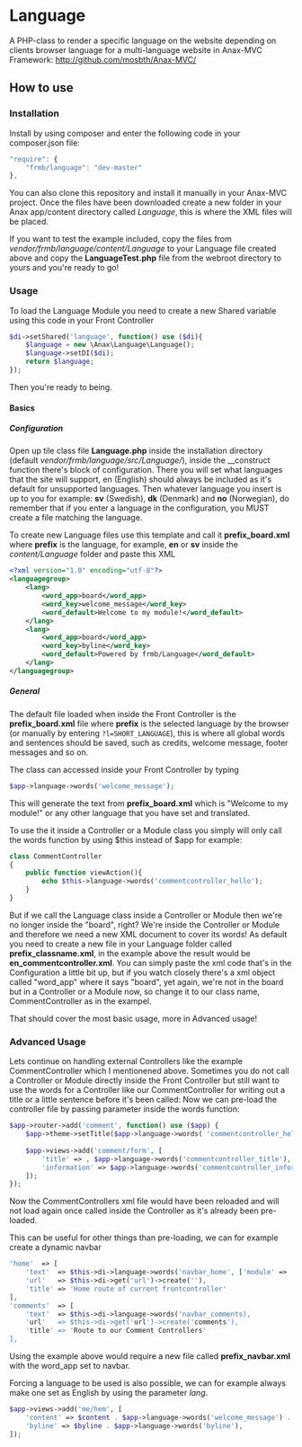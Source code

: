 # Language
A PHP-class to render a specific language on the website depending on clients browser language for a multi-language website in Anax-MVC Framework: http://github.com/mosbth/Anax-MVC/

## How to use

### Installation
Install by using composer and enter the following code in your composer.json file:
```javascript
"require": {
	"frmb/language": "dev-master"
},
```
You can also clone this repository and install it manually in your Anax-MVC project. 
Once the files have been downloaded create a new folder in your Anax app/content directory called *Language*, this is where the XML files will be placed.

If you want to test the example included, copy the files from *vendor/frmb/language/content/Language* to your Language file created above and copy the **LanguageTest.php** file from the webroot directory to yours and you're ready to go!

### Usage

To load the Language Module you need to create a new Shared variable using this code in your Front Controller
```php
$di->setShared('language', function() use ($di){
    $language = new \Anax\Language\Language();
	$language->setDI($di);
    return $language;
});
```
Then you're ready to being.

#### Basics
##### Configuration
Open up tile class file **Language.php** inside the installation directory (default *vendor/frmb/language/src/Language/*), inside the __construct function there's block of configuration. There you will set what languages that the site will support, en (English) should always be included as it's default for unsupported languages. Then whatever language you insert is up to you for example: **sv** (Swedish), **dk** (Denmark) and **no** (Norwegian), do remember that if you enter a language in the configuration, you MUST create a file matching the language.

To create new Language files use this template and call it **prefix_board.xml** where **prefix** is the language, for example, **en** or **sv** inside the *content/Language* folder and paste this XML

```xml
<?xml version="1.0" encoding="utf-8"?>
<languagegroup>
	<lang>
		<word_app>board</word_app>
		<word_key>welcome_message</word_key>
		<word_default>Welcome to my module!</word_default>
	</lang>
	<lang>
		<word_app>board</word_app>
		<word_key>byline</word_key>
		<word_default>Powered by frmb/Language</word_default>
	</lang>
</languagegroup>
```
##### General

The default file loaded when inside the Front Controller is the **prefix_board.xml** file where **prefix** is the selected language by the browser (or manually by entering `?l=SHORT_LANGUAGE`), this is where all global words and sentences should be saved, such as credits, welcome message, footer messages and so on.

The class can accessed inside your Front Controller by typing
```php
$app->language->words('welcome_message'); 
```
This will generate the text from **prefix_board.xml** which is "Welcome to my module!" or any other language that you have set and translated.

To use the it inside a Controller or a Module class you simply will only call the words function by using $this instead of $app for example:
```php
class CommentController
{
	public function viewAction(){
		echo $this->language->words('commentcontroller_hello'); 
	}
}
```
But if we call the Language class inside a Controller or Module then we're no longer inside the "board", right? 
We're inside the Controller or Module and therefore we need a new XML document to cover its words!
As default you need to create a new file in your Language folder called **prefix_classname.xml**, in the example above the result would be **en_commentcontroller.xml**. You can simply paste the xml code that's in the Configuration a little bit up, but if you watch closely there's a xml object called "word_app" where it says "board", yet again, we're not in the board but in a Controller or a Module now, so change it to our class name, CommentController as in the exampel.

That should cover the most basic usage, more in Advanced usage!

### Advanced Usage

Lets continue on handling external Controllers like the example CommentController which I mentionened above. Sometimes you do not call a Controller or Module directly inside the Front Controller but still want to use the words for a Controller like our CommentController for writing out a title or a little sentence before it's been called: Now we can pre-load the controller file by passing parameter inside the words function:

```php
$app->router->add('comment', function() use ($app) {
	$app->theme->setTitle($app->language->words( 'commentcontroller_hello', ['module' => 'CommentController']) );
	
	$app->views->add('comment/form', [
        'title' => , $app->language->words('commentcontroller_title'),
        'information' => $app->language->words('commentcontroller_information'),
    ]);
});
```
Now the CommentControllers xml file would have been reloaded and will not load again once called inside the Controller as it's already been pre-loaded. 

This can be useful for other things than pre-loading, we can for example create a dynamic navbar
```php
'home'  => [
    'text'  => $this->di->language->words('navbar_home', ['module' => 'navbar']),
    'url'   => $this->di->get('url')->create(''),
    'title' => 'Home route of current frontcontroller'
],
'comments'  => [
    'text'  => $this->di->language->words('navbar_comments),
    'url'   => $this->di->get('url')->create('comments'),
    'title' => 'Route to our Comment Controllers'
],
```
Using the example above would require a new file called **prefix_navbar.xml** with the word_app set to navbar.

Forcing a language to be used is also possible, we can for example always make one set as English by using the parameter *lang*.

```php
$app->views->add('me/hem', [
	'content' => $content . $app->language->words('welcome_message') . '<br/>' . $app->language->words('welcome_message', ['lang' => 'en']),
	'byline' => $byline . $app->language->words('byline'),
]);
```
